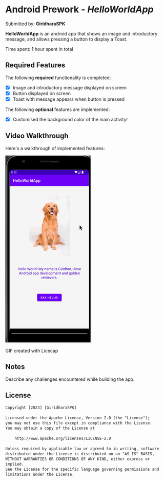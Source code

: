 # Android Prework - *HelloWorldApp*

Submitted by: **GiridharaSPK**

**HelloWorldApp** is an android app that shows an image and introductory message, and allows pressing a button to display a Toast. 

Time spent: **1** hour spent in total

## Required Features

The following **required** functionality is completed:

* [X] Image and introductory message displayed on screen
* [X] Button displayed on screen
* [X] Toast with message appears when button is pressed 

The following **optional** features are implemented:

* [X] Customised the background color of the main activity!

## Video Walkthrough

Here's a walkthrough of implemented features:

<img src='https://github.com/GiridharaSPK/HelloWorldApp/blob/main/hello_app_1.gif' title='App Walkthrough GIF' width='' alt='GIF Walkthrough' />

<!-- Replace this with whatever GIF tool you used! -->
GIF created with Licecap

## Notes

Describe any challenges encountered while building the app.

## License

    Copyright [2023] [GiridharaSPK]

    Licensed under the Apache License, Version 2.0 (the "License");
    you may not use this file except in compliance with the License.
    You may obtain a copy of the License at

        http://www.apache.org/licenses/LICENSE-2.0

    Unless required by applicable law or agreed to in writing, software
    distributed under the License is distributed on an "AS IS" BASIS,
    WITHOUT WARRANTIES OR CONDITIONS OF ANY KIND, either express or implied.
    See the License for the specific language governing permissions and
    limitations under the License.
